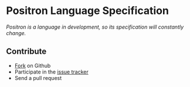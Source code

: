 Positron Language Specification
===============================

_Positron is a language in development, so its specification will constantly change._

Contribute
----------

* [Fork](http://www.github.com/positron-lang/spec) on Github
* Participate in the [issue tracker](https://github.com/positron-lang/spec/issues)
* Send a pull request
